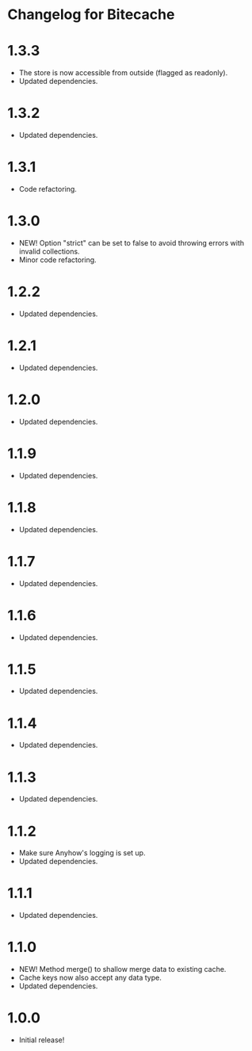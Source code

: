 # Changelog for Bitecache

1.3.3
=====
* The store is now accessible from outside (flagged as readonly).
* Updated dependencies.

1.3.2
=====
* Updated dependencies.

1.3.1
=====
* Code refactoring.

1.3.0
=====
* NEW! Option "strict" can be set to false to avoid throwing errors with invalid collections.
* Minor code refactoring.

1.2.2
=====
* Updated dependencies.

1.2.1
=====
* Updated dependencies.

1.2.0
=====
* Updated dependencies.

1.1.9
=====
* Updated dependencies.

1.1.8
=====
* Updated dependencies.

1.1.7
=====
* Updated dependencies.

1.1.6
=====
* Updated dependencies.

1.1.5
=====
* Updated dependencies.

1.1.4
=====
* Updated dependencies.

1.1.3
=====
* Updated dependencies.

1.1.2
=====
* Make sure Anyhow's logging is set up.
* Updated dependencies.

1.1.1
=====
* Updated dependencies.

1.1.0
=====
* NEW! Method merge() to shallow merge data to existing cache.
* Cache keys now also accept any data type.
* Updated dependencies.

1.0.0
=====
* Initial release!
